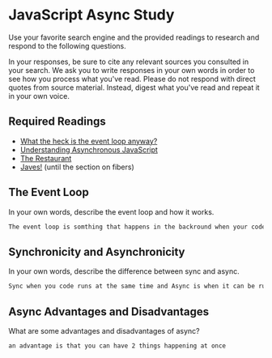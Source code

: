 # JavaScript Async Study

Use your favorite search engine and the provided readings to research and
respond to the following questions.

In your responses, be sure to cite any relevant sources you consulted in your
search. We ask you to write responses in your own words in order to see how you
process what you've read. Please do not respond with direct quotes from source
material. Instead, digest what you've read and repeat it in your own voice.

## Required Readings

-   [What the heck is the event loop anyway?](https://www.youtube.com/watch?v=8aGhZQkoFbQ)
-   [Understanding Asynchronous JavaScript](https://www.youtube.com/watch?v=vMfg0xGjcOI)
-   [The Restaurant](https://www.codeschool.com/blog/2014/10/30/understanding-node-js/)
-   [Javes!](https://www.discovermeteor.com/blog/understanding-sync-async-javascript-node/) (until the section on fibers)

## The Event Loop

In your own words, describe the event loop and how it works.

```md
The event loop is somthing that happens in the backround when your code is being run. The code put in the web api to render then gets put in a queue and when the stack is empty the eventloop loads the rendered code onto the stack.
```

## Synchronicity and Asynchronicity

In your own words, describe the difference between sync and async.

```md
Sync when you code runs at the same time and Async is when it can be run out of order.
```

## Async Advantages and Disadvantages

What are some advantages and disadvantages of async?

```md
an advantage is that you can have 2 things happening at once
```
